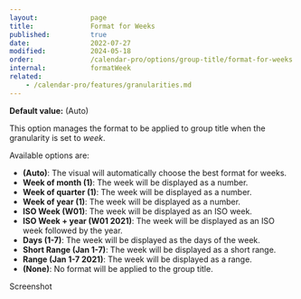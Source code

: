 ```yaml
---
layout:             page
title:              Format for Weeks
published:          true
date:               2022-07-27
modified:           2024-05-18
order:              /calendar-pro/options/group-title/format-for-weeks
internal:           formatWeek
related:
    - /calendar-pro/features/granularities.md
---
```

**Default value:** (Auto)

This option manages the format to be applied to group title when the granularity is set to *week*.

Available options are:
- **(Auto)**: The visual will automatically choose the best format for weeks.
- **Week of month (1)**: The week will be displayed as a number.
- **Week of quarter (1)**: The week will be displayed as a number.
- **Week of year (1)**: The week will be displayed as a number.
- **ISO Week (W01)**: The week will be displayed as an ISO week.
- **ISO Week + year (W01 2021)**: The week will be displayed as an ISO week followed by the year.
- **Days (1-7)**: The week will be displayed as the days of the week.
- **Short Range (Jan 1-7)**: The week will be displayed as a short range.
- **Range (Jan 1-7 2021)**: The week will be displayed as a range.
- **(None)**: No format will be applied to the group title. 

<todo>Screenshot</todo>